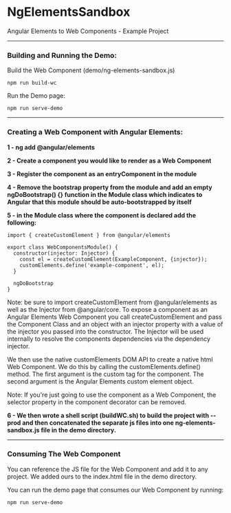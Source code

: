 # NgElementsSandbox

Angular Elements to Web Components - Example Project

---

### Building and Running the Demo:

Build the Web Component (demo/ng-elements-sandbox.js)
```
npm run build-wc
```
Run the Demo page:
```
npm run serve-demo
```

---

### Creating a Web Component with Angular Elements:

**1 - ng add @angular/elements**

**2 - Create a component you would like to render as a Web Component**

**3 - Register the component as an entryComponent in the module**

**4 - Remove the bootstrap property from the module and add an empty ngDoBootstrap() {} function in the Module class which indicates to Angular that this module should be auto-bootstrapped by itself**

**5 - in the Module class where the component is declared add the following:**

  ```
  import { createCustomElement } from @angular/elements
  
  export class WebComponentsModule() {
    constructor(injector: Injector) {
      const el = createCustomElement(ExampleComponent, {injector});
      customElements.define('example-component', el);
    }
    
    ngDoBootstrap
  }
  ```
  
  Note: be sure to import createCustomElement from @angular/elements as well as the Injector from @angular/core.
  To expose a component as an Angular Elements Web Component you call createCustomElement and pass 
  the Component Class and an object with an injector property with a value of the injector you passed into the constructor. 
  The Injector will be used internally to resolve the components dependencies via the dependency injector.
  
  We then use the native customElements DOM API to create a native html Web Component. We do this by calling the customElements.define() method.
  The first argument is the custom tag for the component. The second argument is the Angular Elements custom element object.
  
  Note: If you're just going to use the component as a Web Component, the selector property in the component decorator can be removed.

**6 - We then wrote a shell script (buildWC.sh) to build the project with --prod and then concatenated the separate js files into one ng-elements-sandbox.js file in the demo directory.**

---

### Consuming The Web Component

You can reference the JS file for the Web Component and add it to any project. We added ours to the index.html file in the demo directory.

You can run the demo page that consumes our Web Component by running:
```
npm run serve-demo
```


